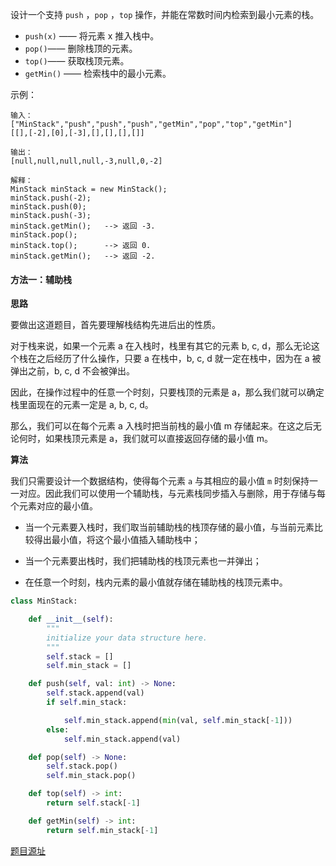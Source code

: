 设计一个支持 `push` ，`pop` ，`top` 操作，并能在常数时间内检索到最小元素的栈。

* `push(x)` —— 将元素 x 推入栈中。
* `pop()`—— 删除栈顶的元素。
* `top()`—— 获取栈顶元素。
* `getMin()` —— 检索栈中的最小元素。


示例：

``` 
输入：
["MinStack","push","push","push","getMin","pop","top","getMin"]
[[],[-2],[0],[-3],[],[],[],[]]

输出：
[null,null,null,null,-3,null,0,-2]

解释：
MinStack minStack = new MinStack();
minStack.push(-2);
minStack.push(0);
minStack.push(-3);
minStack.getMin();   --> 返回 -3.
minStack.pop();
minStack.top();      --> 返回 0.
minStack.getMin();   --> 返回 -2.

```

#### 方法一：辅助栈



**思路**

要做出这道题目，首先要理解栈结构先进后出的性质。

对于栈来说，如果一个元素 a 在入栈时，栈里有其它的元素 b, c, d，那么无论这个栈在之后经历了什么操作，只要 a 在栈中，b, c, d 就一定在栈中，因为在 a 被弹出之前，b, c, d 不会被弹出。

因此，在操作过程中的任意一个时刻，只要栈顶的元素是 a，那么我们就可以确定栈里面现在的元素一定是 a, b, c, d。

那么，我们可以在每个元素 a 入栈时把当前栈的最小值 m 存储起来。在这之后无论何时，如果栈顶元素是 a，我们就可以直接返回存储的最小值 m。



**算法**


我们只需要设计一个数据结构，使得每个元素 `a` 与其相应的最小值 `m` 时刻保持一一对应。因此我们可以使用一个辅助栈，与元素栈同步插入与删除，用于存储与每个元素对应的最小值。

* 当一个元素要入栈时，我们取当前辅助栈的栈顶存储的最小值，与当前元素比较得出最小值，将这个最小值插入辅助栈中；

* 当一个元素要出栈时，我们把辅助栈的栈顶元素也一并弹出；

* 在任意一个时刻，栈内元素的最小值就存储在辅助栈的栈顶元素中。



```python
class MinStack:

    def __init__(self):
        """
        initialize your data structure here.
        """
        self.stack = []
        self.min_stack = []

    def push(self, val: int) -> None:
        self.stack.append(val)
        if self.min_stack:

            self.min_stack.append(min(val, self.min_stack[-1]))
        else:
            self.min_stack.append(val)

    def pop(self) -> None:
        self.stack.pop()
        self.min_stack.pop()

    def top(self) -> int:
        return self.stack[-1]

    def getMin(self) -> int:
        return self.min_stack[-1]
```

[题目源址](https://leetcode-cn.com/problems/min-stack/)
